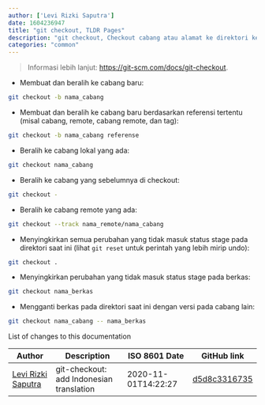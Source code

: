 ```yaml
---
author: ['Levi Rizki Saputra']
date: 1604236947
title: "git checkout, TLDR Pages"
description: "git checkout, Checkout cabang atau alamat ke direktori kerja."
categories: "common"
---
```

> Informasi lebih lanjut: <https://git-scm.com/docs/git-checkout>.

- Membuat dan beralih ke cabang baru:

```bash
git checkout -b nama_cabang
```

- Membuat dan beralih ke cabang baru berdasarkan referensi tertentu (misal cabang, remote, cabang remote, dan tag):

```bash
git checkout -b nama_cabang referense
```

- Beralih ke cabang lokal yang ada:

```bash
git checkout nama_cabang
```

- Beralih ke cabang yang sebelumnya di checkout:

```bash
git checkout -
```

- Beralih ke cabang remote yang ada:

```bash
git checkout --track nama_remote/nama_cabang
```

- Menyingkirkan semua perubahan yang tidak masuk status stage pada direktori saat ini (lihat `git reset` untuk perintah yang lebih mirip undo):

```bash
git checkout .
```

- Menyingkirkan perubahan yang tidak masuk status stage pada berkas:

```bash
git checkout nama_berkas
```

- Mengganti berkas pada direktori saat ini dengan versi pada cabang lain:

```bash
git checkout nama_cabang -- nama_berkas
```
List of changes to this documentation


Author | Description | ISO 8601 Date | GitHub link
------|-----|-----|-----
[Levi Rizki Saputra](mailto:42236775+levirs565@users.noreply.github.com) | git-checkout: add Indonesian translation | 2020-11-01T14:22:27 | [d5d8c3316735](https://github.com/tldr-pages/tldr/commit/d5d8c33167353053e75dac593e9e2e57cfa558aa)


